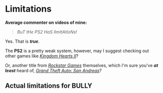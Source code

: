 # Limitations

**Average commenter on videos of mine:**

> _BuT tHe PS2 HaS lImItAtIoNs!_

Yes. That is _**true**_.

The **PS2** is a pretty weak system, however, may I suggest checking out other games like [_Kingdom Hearts II_](https://en.wikipedia.org/wiki/Kingdom_Hearts_II)?

Or, another title from [_Rockstar Games_](https://en.wikipedia.org/wiki/Rockstar_Games) themselves, which I'm sure you've **_at least_** heard of, [_Grand Theft Auto: San Andreas_](https://en.wikipedia.org/wiki/Grand_Theft_Auto:_San_Andreas)?




## Actual limitations for BULLY
